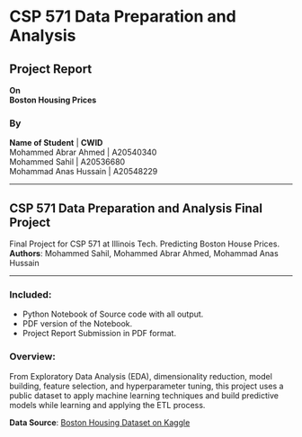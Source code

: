 
# CSP 571 Data Preparation and Analysis
## Project Report
**On**  
**Boston Housing Prices**  

### By  
**Name of Student**  |  **CWID**  
Mohammed Abrar Ahmed | A20540340  
Mohammed Sahil       | A20536680  
Mohammad Anas Hussain | A20548229  

---

## CSP 571 Data Preparation and Analysis Final Project  
Final Project for CSP 571 at Illinois Tech. Predicting Boston House Prices.  
**Authors**: Mohammed Sahil, Mohammed Abrar Ahmed, Mohammad Anas Hussain  

---

### Included:  
- Python Notebook of Source code with all output.  
- PDF version of the Notebook.  
- Project Report Submission in PDF format.  

### Overview:  
From Exploratory Data Analysis (EDA), dimensionality reduction, model building, feature selection, and hyperparameter tuning, this project uses a public dataset to apply machine learning techniques and build predictive models while learning and applying the ETL process.  

**Data Source**: [Boston Housing Dataset on Kaggle](https://www.kaggle.com/datasets/arunjangir245/boston-housing-dataset)  

